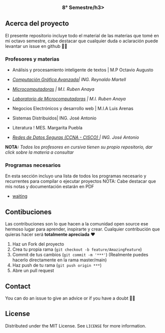 <p align="center">
  <h3 align="center">8° Semestre/h3>
</p>

<!-- ABOUT THE PROJECT -->
## Acerca del proyecto

El presente repositorio incluye todo el material de las materias que tomé en mi octavo semestre, cabe destacar que cualquier duda o aclaración puede levantar un issue en github ✌🏻


### Profesores y materias 

- Análisis y procesamiento inteligente de textos | M.P Octavio Augusto

- *[Computación Gráfica Avanzada](https://github.com/aMurryFly/ComputacionGraficaAvanzada)| ING. Reynaldo Martell*

- *[Microcomputadoras](https://github.com/aMurryFly/microcomputers) | M.I. Ruben Anaya*

- *[Laboratorio de Microcomputadoras](https://github.com/aMurryFly/microcomputers) | M.I. Ruben Anaya*

- Negocios Electrónicos y desarrollo web | M.I.A Luis Arenas

- Sistemas Distribuidos| ING. José Antonio

- Literatura ! MES. Margarita Puebla

- *[Redes de Datos Seguras (CCNA - CISCO) ](https://github.com/aMurryFly/CCNA_CISCO) | ING. José Antonio*

**NOTA:** *Todos los profesores en cursiva tienen su propio repositorio, dar click sobre la materia a consultar* 

### Programas necesarios 

En esta sección incluyo una lista de todos los programas necesario y recurrentes para compilar o ejecutar proyectos
NOTA: Cabe destacar que mis notas y documentación estarán en PDF
-  [waiting]()


<!-- GETTING STARTED 
### Installation

1. Get a free API Key at [https://example.com](https://example.com)
2. Clone the repo
   ```sh
   git clone https://github.com/your_username_/Project-Name.git
   ```
3. Install NPM packages
   ```sh
   npm install
   ```
4. Enter your API in `config.js`
   ```JS
   const API_KEY = 'ENTER YOUR API'; 
  ``` 
--> 
  
## Contibuciones

Las contribuciones son lo que hacen a la comunidad open source ese hermoso lugar para aprender, inspirarte y crear. Cualquier contribución que quieras hacer será **totalmente apreciada** ❤️

1. Haz un Fork del proyecto
2. Crea tu propia rama (`git checkout -b feature/AmazingFeature`)
3. Commit de tus cambios (`git commit -m '***'`) (Realmente puedes hacerlo directamente en la rama master/main)
4. Haz push de tu rama (`git push origin ***`)  
5. Abre un pull request


## Contact
You can do an issue to give an advice or if you have a doubt ✌🏻

## License
Distributed under the MIT License. See `LICENSE` for more information.
